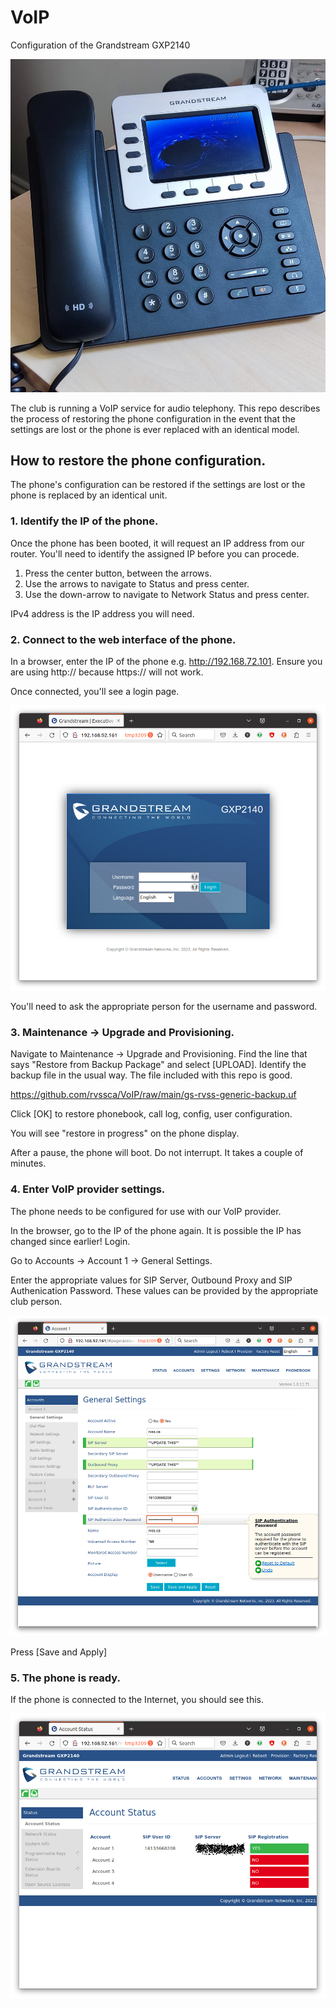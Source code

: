 # VoIP
Configuration of the Grandstream GXP2140

![gs-on-desk.jpg](images/gs-on-desk.jpg)

The club is running a VoIP service for audio telephony. This repo describes the process of restoring the phone configuration in the event that the settings are lost or the phone is ever replaced with an identical model.

## How to restore the phone configuration.

The phone's configuration can be restored if the settings are lost or the phone is replaced by an identical unit.

### 1. Identify the IP of the phone.

Once the phone has been booted, it will request an IP address from our router. You'll need to identify the assigned IP before you can procede.

1. Press the center button, between the arrows.
1. Use the arrows to navigate to Status and press center.
1. Use the down-arrow to navigate to Network Status and press center.

IPv4 address is the IP address you will need.

### 2. Connect to the web interface of the phone.

In a browser, enter the IP of the phone e.g. http://192.168.72.101. Ensure you are using http:// because https:// will not work.

Once connected, you'll see a login page.

![gs-login](images/gs-login.png)

You'll need to ask the appropriate person for the username and password.

### 3. Maintenance -> Upgrade and Provisioning.

Navigate to Maintenance -> Upgrade and Provisioning. Find the line that says "Restore from Backup Package" and select [UPLOAD]. Identify the backup file in the usual way. The file included with this repo is good.

https://github.com/rvssca/VoIP/raw/main/gs-rvss-generic-backup.uf

Click [OK] to restore phonebook, call log, config, user configuration.

You will see "restore in progress" on the phone display.

After a pause, the phone will boot. Do not interrupt. It takes a couple of minutes.

### 4. Enter VoIP provider settings.

The phone needs to be configured for use with our VoIP provider.

In the browser, go to the IP of the phone again. It is possible the IP has changed since earlier! Login.

Go to Accounts -> Account 1 -> General Settings.

Enter the appropriate values for SIP Server, Outbound Proxy and SIP Authenication Password. These values can be provided by the appropriate club person.

![gs-settings](images/gs-account-1-general-settings.png)

Press [Save and Apply]

### 5. The phone is ready.

If the phone is connected to the Internet, you should see this.

![gs-good-config](images/gs-good-config.png)
